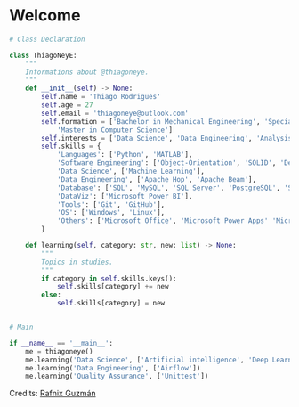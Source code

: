 # Welcome

```python
# Class Declaration

class ThiagoNeyE:
    """
    Informations about @thiagoneye.
    """  
    def __init__(self) -> None:
        self.name = 'Thiago Rodrigues'
        self.age = 27
        self.email = 'thiagoneye@outlook.com'
        self.formation = ['Bachelor in Mechanical Engineering', 'Specialization in Data Engineering',
            'Master in Computer Science']
        self.interests = ['Data Science', 'Data Engineering', 'Analysis and Design of Algorithms']
        self.skills = {
            'Languages': ['Python', 'MATLAB'],
            'Software Engineering': ['Object-Orientation', 'SOLID', 'Design Patterns'],
            'Data Science', ['Machine Learning'],
            'Data Engineering', ['Apache Hop', 'Apache Beam'],
            'Database': ['SQL', 'MySQL', 'SQL Server', 'PostgreSQL', 'SQLite', 'NoSQL', 'MongoDB', 'Redis'],
            'DataViz': ['Microsoft Power BI'],
            'Tools': ['Git', 'GitHub'],
            'OS': ['Windows', 'Linux'],
            'Others': ['Microsoft Office', 'Microsoft Power Apps' 'Microsoft Power Automate', 'LaTeX']
        }

    def learning(self, category: str, new: list) -> None:
        """
        Topics in studies.
        """
        if category in self.skills.keys():
            self.skills[category] += new
        else:
            self.skills[category] = new


# Main 

if __name__ == '__main__':
    me = thiagoneye()
    me.learning('Data Science', ['Artificial intelligence', 'Deep Learning'])
    me.learning('Data Engineering', ['Airflow'])
    me.learning('Quality Assurance', ['Unittest'])
```
<!---
## GitHub Status

<p align= "center">
  <img height="150" src="https://github-readme-streak-stats.herokuapp.com/?user=thiagoneye&theme=react&hide_border=true&date_format=M%20j%5B%2C%20Y%5D" />
</p>

---
-->

Credits: [Rafnix Guzmán](https://github.com/rafnixg/)

<!---
<img height="150" src="https://github-readme-stats.vercel.app/api?username=thiagoneye&theme=react&show_icons=true&include_all_commits=false&hide_border=true" />
<img height="150" src="https://github-readme-stats.vercel.app/api/top-langs/?username=thiagoneye&theme=react&hide_border=true&layout=compact" />



<p align="left"> <img src="https://komarev.com/ghpvc/?username=thiagoneye" alt="thiagoneye" /> </p>

thiagoneye/thiagoneye is a ✨ special ✨ repository because its `README.md` (this file) appears on your GitHub profile.
You can click the Preview link to take a look at your changes.
--->
